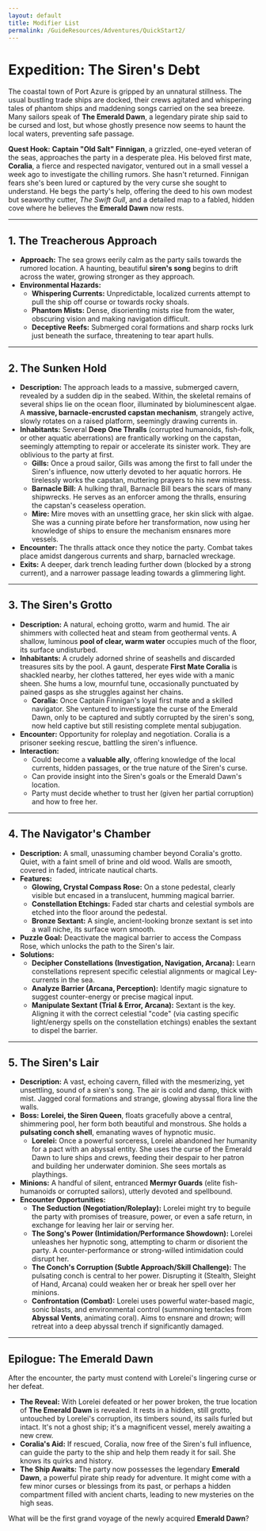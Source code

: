 ```yaml
---
layout: default
title: Modifier List
permalink: /GuideResources/Adventures/QuickStart2/
---
```

# Expedition: The Siren's Debt

The coastal town of Port Azure is gripped by an unnatural stillness. The usual bustling trade ships are docked, their crews agitated and whispering tales of phantom ships and maddening songs carried on the sea breeze. Many sailors speak of **The Emerald Dawn**, a legendary pirate ship said to be cursed and lost, but whose ghostly presence now seems to haunt the local waters, preventing safe passage.

**Quest Hook:** **Captain "Old Salt" Finnigan**, a grizzled, one-eyed veteran of the seas, approaches the party in a desperate plea. His beloved first mate, **Coralia**, a fierce and respected navigator, ventured out in a small vessel a week ago to investigate the chilling rumors. She hasn't returned. Finnigan fears she's been lured or captured by the very curse she sought to understand. He begs the party's help, offering the deed to his own modest but seaworthy cutter, _The Swift Gull_, and a detailed map to a fabled, hidden cove where he believes the **Emerald Dawn** now rests.

---

## 1. The Treacherous Approach

- **Approach:** The sea grows eerily calm as the party sails towards the rumored location. A haunting, beautiful **siren's song** begins to drift across the water, growing stronger as they approach.
- **Environmental Hazards:**
    - **Whispering Currents:** Unpredictable, localized currents attempt to pull the ship off course or towards rocky shoals.
    - **Phantom Mists:** Dense, disorienting mists rise from the water, obscuring vision and making navigation difficult.
    - **Deceptive Reefs:** Submerged coral formations and sharp rocks lurk just beneath the surface, threatening to tear apart hulls.

---

## 2. The Sunken Hold

- **Description:** The approach leads to a massive, submerged cavern, revealed by a sudden dip in the seabed. Within, the skeletal remains of several ships lie on the ocean floor, illuminated by bioluminescent algae. A **massive, barnacle-encrusted capstan mechanism**, strangely active, slowly rotates on a raised platform, seemingly drawing currents in.
- **Inhabitants:** Several **Deep One Thralls** (corrupted humanoids, fish-folk, or other aquatic aberrations) are frantically working on the capstan, seemingly attempting to repair or accelerate its sinister work. They are oblivious to the party at first.
    - **Gills:** Once a proud sailor, Gills was among the first to fall under the Siren's influence, now utterly devoted to her aquatic horrors. He tirelessly works the capstan, muttering prayers to his new mistress.
    - **Barnacle Bill:** A hulking thrall, Barnacle Bill bears the scars of many shipwrecks. He serves as an enforcer among the thralls, ensuring the capstan's ceaseless operation.
    - **Mire:** Mire moves with an unsettling grace, her skin slick with algae. She was a cunning pirate before her transformation, now using her knowledge of ships to ensure the mechanism ensnares more vessels.
- **Encounter:** The thralls attack once they notice the party. Combat takes place amidst dangerous currents and sharp, barnacled wreckage.
- **Exits:** A deeper, dark trench leading further down (blocked by a strong current), and a narrower passage leading towards a glimmering light.

---

## 3. The Siren's Grotto

- **Description:** A natural, echoing grotto, warm and humid. The air shimmers with collected heat and steam from geothermal vents. A shallow, luminous **pool of clear, warm water** occupies much of the floor, its surface undisturbed.
- **Inhabitants:** A crudely adorned shrine of seashells and discarded treasures sits by the pool. A gaunt, desperate **First Mate Coralia** is shackled nearby, her clothes tattered, her eyes wide with a manic sheen. She hums a low, mournful tune, occasionally punctuated by pained gasps as she struggles against her chains.
    - **Coralia:** Once Captain Finnigan's loyal first mate and a skilled navigator. She ventured to investigate the curse of the Emerald Dawn, only to be captured and subtly corrupted by the siren's song, now held captive but still resisting complete mental subjugation.
- **Encounter:** Opportunity for roleplay and negotiation. Coralia is a prisoner seeking rescue, battling the siren's influence.
- **Interaction:**
    - Could become a **valuable ally**, offering knowledge of the local currents, hidden passages, or the true nature of the Siren's curse.
    - Can provide insight into the Siren's goals or the Emerald Dawn's location.
    - Party must decide whether to trust her (given her partial corruption) and how to free her.

---

## 4. The Navigator's Chamber

- **Description:** A small, unassuming chamber beyond Coralia's grotto. Quiet, with a faint smell of brine and old wood. Walls are smooth, covered in faded, intricate nautical charts.
- **Features:**
    - **Glowing, Crystal Compass Rose:** On a stone pedestal, clearly visible but encased in a translucent, humming magical barrier.
    - **Constellation Etchings:** Faded star charts and celestial symbols are etched into the floor around the pedestal.
    - **Bronze Sextant:** A single, ancient-looking bronze sextant is set into a wall niche, its surface worn smooth.
- **Puzzle Goal:** Deactivate the magical barrier to access the Compass Rose, which unlocks the path to the Siren's lair.
- **Solutions:**
    - **Decipher Constellations (Investigation, Navigation, Arcana):** Learn constellations represent specific celestial alignments or magical Ley-currents in the sea.
    - **Analyze Barrier (Arcana, Perception):** Identify magic signature to suggest counter-energy or precise magical input.
    - **Manipulate Sextant (Trial & Error, Arcana):** Sextant is the key. Aligning it with the correct celestial "code" (via casting specific light/energy spells on the constellation etchings) enables the sextant to dispel the barrier.

---

## 5. The Siren's Lair

- **Description:** A vast, echoing cavern, filled with the mesmerizing, yet unsettling, sound of a siren's song. The air is cold and damp, thick with mist. Jagged coral formations and strange, glowing abyssal flora line the walls.
- **Boss:** **Lorelei, the Siren Queen**, floats gracefully above a central, shimmering pool, her form both beautiful and monstrous. She holds a **pulsating conch shell**, emanating waves of hypnotic music.
    - **Lorelei:** Once a powerful sorceress, Lorelei abandoned her humanity for a pact with an abyssal entity. She uses the curse of the Emerald Dawn to lure ships and crews, feeding their despair to her patron and building her underwater dominion. She sees mortals as playthings.
- **Minions:** A handful of silent, entranced **Mermyr Guards** (elite fish-humanoids or corrupted sailors), utterly devoted and spellbound.
- **Encounter Opportunities:**
    - **The Seduction (Negotiation/Roleplay):** Lorelei might try to beguile the party with promises of treasure, power, or even a safe return, in exchange for leaving her lair or serving her.
    - **The Song's Power (Intimidation/Performance Showdown):** Lorelei unleashes her hypnotic song, attempting to charm or disorient the party. A counter-performance or strong-willed intimidation could disrupt her.
    - **The Conch's Corruption (Subtle Approach/Skill Challenge):** The pulsating conch is central to her power. Disrupting it (Stealth, Sleight of Hand, Arcana) could weaken her or break her spell over her minions.
    - **Confrontation (Combat):** Lorelei uses powerful water-based magic, sonic blasts, and environmental control (summoning tentacles from **Abyssal Vents**, animating coral). Aims to ensnare and drown; will retreat into a deep abyssal trench if significantly damaged.

---

## Epilogue: The Emerald Dawn

After the encounter, the party must contend with Lorelei's lingering curse or her defeat.

- **The Reveal:** With Lorelei defeated or her power broken, the true location of **The Emerald Dawn** is revealed. It rests in a hidden, still grotto, untouched by Lorelei's corruption, its timbers sound, its sails furled but intact. It's not a ghost ship; it's a magnificent vessel, merely awaiting a new crew.
- **Coralia's Aid:** If rescued, Coralia, now free of the Siren's full influence, can guide the party to the ship and help them ready it for sail. She knows its quirks and history.
- **The Ship Awaits:** The party now possesses the legendary **Emerald Dawn**, a powerful pirate ship ready for adventure. It might come with a few minor curses or blessings from its past, or perhaps a hidden compartment filled with ancient charts, leading to new mysteries on the high seas.

What will be the first grand voyage of the newly acquired **Emerald Dawn**?